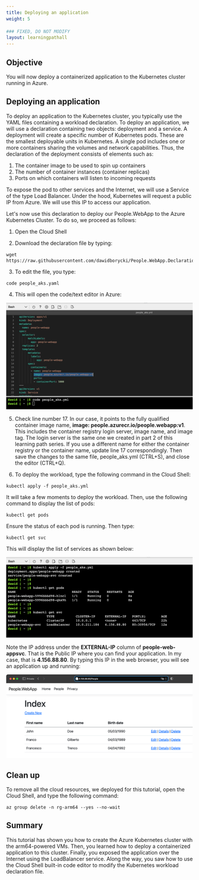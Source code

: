 ```yaml
---
title: Deploying an application
weight: 5

### FIXED, DO NOT MODIFY
layout: learningpathall
---
```


## Objective
You will now deploy a containerized application to the Kubernetes cluster running in Azure.

## Deploying an application

To deploy an application to the Kubernetes cluster, you typically use the YAML files containing a workload declaration. To deploy an application, we will use a declaration containing two objects: deployment and a service. A deployment will create a specific number of Kubernetes pods. These are the smallest deployable units in Kubernetes. A single pod includes one or more containers sharing the volumes and network capabilities. Thus, the declaration of the deployment consists of elements such as:
1. The container image to be used to spin up containers
2. The number of container instances (container replicas)
3. Ports on which containers will listen to incoming requests

To expose the pod to other services and the Internet, we will use a Service of the type Load Balancer. Under the hood, Kubernetes will request a public IP from Azure. We will use this IP to access our application.

Let's now use this declaration to deploy our People.WebApp to the Azure Kubernetes Cluster. To do so, we proceed as follows:
1.	Open the Cloud Shell

2.	Download the declaration file by typing:
```console
wget https://raw.githubusercontent.com/dawidborycki/People.WebApp.Declarations/main/Kubernetes/people_aks.yml
```

3.	To edit the file, you type: 
```console
code people_aks.yaml
```

4.	This will open the code/text editor in Azure:

![AKS#left](figures/11.png)

5.	Check line number 17. In our case, it points to the fully qualified container image name, **image: people.azurecr.io/people.webapp:v1**. This includes the container registry login server, image name, and image tag. The login server is the same one we created in part 2 of this learning path series. If you use a different name for either the container registry or the container name, update line 17 correspondingly. Then save the changes to the same file, people_aks.yml (CTRL+S), and close the editor (CTRL+Q).

6.	To deploy the workload, type the following command in the Cloud Shell:

```console
kubectl apply -f people_aks.yml
```

It will take a few moments to deploy the workload. Then, use the following command to display the list of pods:
```console
kubectl get pods
```

Ensure the status of each pod is running. Then type:
```console
kubectl get svc
```

This will display the list of services as shown below:

![AKS#left](figures/12.png)

Note the IP address under the **EXTERNAL-IP** column of **people-web-appsvc**. That is the Public IP where you can find your application. In my case, that is **4.156.88.80**. By typing this IP in the web browser, you will see an application up and running:

![AKS#left](figures/13.png)

## Clean up
To remove all the cloud resources, we deployed for this tutorial, open the Cloud Shell, and type the following command:

```console
az group delete -n rg-arm64 --yes --no-wait
```

## Summary

This tutorial has shown you how to create the Azure Kubernetes cluster with the arm64-powered VMs. Then, you learned how to deploy a containerized application to this cluster. Finally, you exposed the application over the Internet using the LoadBalancer service. Along the way, you saw how to use the Cloud Shell built-in code editor to modify the Kubernetes workload declaration file.
